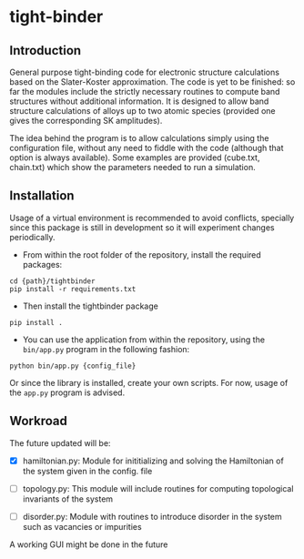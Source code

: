 # tight-binder
## Introduction
General purpose tight-binding code for electronic structure calculations based on the Slater-Koster approximation.
The code is yet to be finished: so far the modules include the strictly necessary routines to compute band structures
without additional information. 
It is designed to allow band structure calculations of alloys up to two atomic species (provided one gives the corresponding SK amplitudes).

The idea behind the program is to allow calculations simply using the configuration file, without any need to fiddle with the code (although that option is always available).
Some examples are provided (cube.txt, chain.txt) which show the parameters needed to run a simulation.

## Installation
Usage of a virtual environment is recommended to avoid conflicts, specially since this package is still in development so
it will experiment changes periodically.

* From within the root folder of the repository, install the required packages:
```
cd {path}/tightbinder
pip install -r requirements.txt
```
* Then install the tightbinder package
``` 
pip install .
```
* You can use the application from within the repository, using the ```bin/app.py``` program in the following fashion:
``` 
python bin/app.py {config_file} 
```
Or since the library is installed, create your own scripts. For now, usage of the ```app.py``` program is advised.

## Workroad
The future updated will be:
- [x] hamiltonian.py: Module for inititializing and solving the Hamiltonian of the system given in the config. file
- [ ] topology.py: This module will include routines for computing topological invariants of the system
- [ ] disorder.py: Module with routines to introduce disorder in the system such as vacancies or impurities


A working GUI might be done in the future
